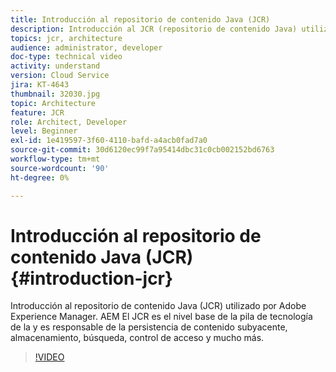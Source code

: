 ```yaml
---
title: Introducción al repositorio de contenido Java (JCR)
description: Introducción al JCR (repositorio de contenido Java) utilizado por Adobe Experience Manager. AEM El JCR es el nivel base de la pila de tecnología de la y es responsable de la persistencia de contenido subyacente, almacenamiento, búsqueda, control de acceso y mucho más.
topics: jcr, architecture
audience: administrator, developer
doc-type: technical video
activity: understand
version: Cloud Service
jira: KT-4643
thumbnail: 32030.jpg
topic: Architecture
feature: JCR
role: Architect, Developer
level: Beginner
exl-id: 1e419597-3f60-4110-bafd-a4acb0fad7a0
source-git-commit: 30d6120ec99f7a95414dbc31c0cb002152bd6763
workflow-type: tm+mt
source-wordcount: '90'
ht-degree: 0%

---
```


# Introducción al repositorio de contenido Java (JCR) {#introduction-jcr}

Introducción al repositorio de contenido Java (JCR) utilizado por Adobe Experience Manager. AEM El JCR es el nivel base de la pila de tecnología de la y es responsable de la persistencia de contenido subyacente, almacenamiento, búsqueda, control de acceso y mucho más.

>[!VIDEO](https://video.tv.adobe.com/v/32030?quality=12&learn=on)
